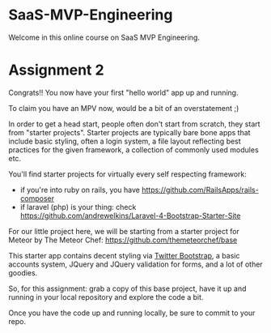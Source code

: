 # SaaS-MVP-Engineering

Welcome in this online course on SaaS MVP Engineering.


# Assignment 2
Congrats!! You now have your first "hello world" app up and running.

To claim you have an MPV now, would be a bit of an overstatement ;)

In order to get a head start, people often don't start from scratch, they start from "starter projects". Starter projects are typically bare bone apps that include basic styling, often a login system, a file layout reflecting best practices for the given framework, a collection of commonly used modules etc.

You'll find starter projects for virtually every self respecting framework:
* if you're into ruby on rails, you have https://github.com/RailsApps/rails-composer
* if laravel (php) is your thing: check https://github.com/andrewelkins/Laravel-4-Bootstrap-Starter-Site

For our little project here, we will be starting from a starter project for Meteor by The Meteor Chef: https://github.com/themeteorchef/base

This starter app contains decent styling via [Twitter Bootstrap](http://getbootstrap.com/), a basic accounts system, JQuery and JQuery validation for forms, and a lot of other goodies.

So, for this assignment: grab a copy of this base project, have it up and running in your local repository and explore the code a bit.

Once you have the code up and running locally, be sure to commit to your repo.
